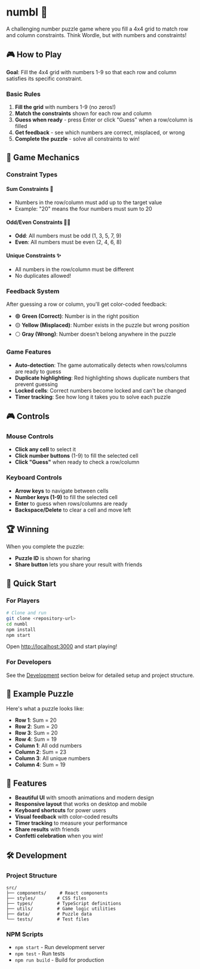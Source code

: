# numbl 🧮

A challenging number puzzle game where you fill a 4x4 grid to match row and column constraints. Think Wordle, but with numbers and constraints!

## 🎮 How to Play

**Goal**: Fill the 4x4 grid with numbers 1-9 so that each row and column satisfies its specific constraint.

### Basic Rules
1. **Fill the grid** with numbers 1-9 (no zeros!)
2. **Match the constraints** shown for each row and column
3. **Guess when ready** - press Enter or click "Guess" when a row/column is filled
4. **Get feedback** - see which numbers are correct, misplaced, or wrong
5. **Complete the puzzle** - solve all constraints to win!

## 🎯 Game Mechanics

### Constraint Types

#### **Sum Constraints** 🔢
- Numbers in the row/column must add up to the target value
- Example: "20" means the four numbers must sum to 20

#### **Odd/Even Constraints** 🔸🔹
- **Odd**: All numbers must be odd (1, 3, 5, 7, 9)
- **Even**: All numbers must be even (2, 4, 6, 8)

#### **Unique Constraints** ✨
- All numbers in the row/column must be different
- No duplicates allowed!

### Feedback System

After guessing a row or column, you'll get color-coded feedback:

- 🟢 **Green (Correct)**: Number is in the right position
- 🟡 **Yellow (Misplaced)**: Number exists in the puzzle but wrong position
- ⚪ **Gray (Wrong)**: Number doesn't belong anywhere in the puzzle

### Game Features

- **Auto-detection**: The game automatically detects when rows/columns are ready to guess
- **Duplicate highlighting**: Red highlighting shows duplicate numbers that prevent guessing
- **Locked cells**: Correct numbers become locked and can't be changed
- **Timer tracking**: See how long it takes you to solve each puzzle

## 🎮 Controls

### Mouse Controls
- **Click any cell** to select it
- **Click number buttons** (1-9) to fill the selected cell
- **Click "Guess"** when ready to check a row/column

### Keyboard Controls
- **Arrow keys** to navigate between cells
- **Number keys (1-9)** to fill the selected cell
- **Enter** to guess when rows/columns are ready
- **Backspace/Delete** to clear a cell and move left

## 🏆 Winning

When you complete the puzzle:
- **Puzzle ID** is shown for sharing
- **Share button** lets you share your result with friends

## 🚀 Quick Start

### For Players
```bash
# Clone and run
git clone <repository-url>
cd numbl
npm install
npm start
```

Open [http://localhost:3000](http://localhost:3000) and start playing!

### For Developers
See the [Development](#development) section below for detailed setup and project structure.

## 🧩 Example Puzzle

Here's what a puzzle looks like:
- **Row 1**: Sum = 20
- **Row 2**: Sum = 20
- **Row 3**: Sum = 20
- **Row 4**: Sum = 19
- **Column 1**: All odd numbers
- **Column 2**: Sum = 23
- **Column 3**: All unique numbers
- **Column 4**: Sum = 19

## 🎨 Features

- **Beautiful UI** with smooth animations and modern design
- **Responsive layout** that works on desktop and mobile
- **Keyboard shortcuts** for power users
- **Visual feedback** with color-coded results
- **Timer tracking** to measure your performance
- **Share results** with friends
- **Confetti celebration** when you win!

## 🛠️ Development

### Project Structure
```
src/
├── components/     # React components
├── styles/        # CSS files
├── types/         # TypeScript definitions
├── utils/         # Game logic utilities
├── data/          # Puzzle data
└── tests/         # Test files
```

### NPM Scripts
- `npm start` - Run development server
- `npm test` - Run tests
- `npm run build` - Build for production
